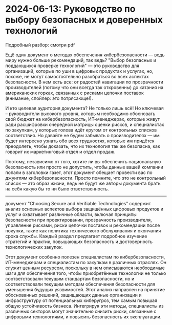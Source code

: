 # 2024-06-13: Руководство по выбору безопасных и доверенных технологий

Подробный разбор: смотри pdf

Ещё один документ о методах обеспечения кибербезопасности — ведь миру нужно больше рекомендаций, так ведь? "Выбор безопасных и поддающихся проверке технологий" — это руководство для организаций, которые по уши в цифровых продуктах и услугах, но, похоже, не могут самостоятельно разобраться во всех аспектах безопасности. В нем есть все: от радостей навигации по прозрачности производителей (потому что они всегда так откровенны) до катания на американских горках, связанных с рисками цепочки поставок (внимание, спойлер: это потрясающе!).

И кто целевая аудитория документа? Не только лишь всё! Но ключевая – руководители высокого уровня, которым необходимо обосновать свой бюджет на кибербезопасность, ИТ-менеджерах, которые живут ради расшифровки очередной матрицы оценки рисков, и специалистах по закупкам, у которых голова идёт кругом от контрольных списков соответствия. Но давайте не будем забывать о производителях — им будет интересно узнать обо всех трудностях, которые им придётся преодолеть, чтобы доказать, что их технология так же безопасна, как говорит их маркетинговый отдел и отдел продаж.

Поэтому, независимо от того, хотите ли вы обеспечить национальную безопасность или просто не допустить, чтобы данные вашей компании попали в заголовки газет, этот документ обещает провести вас по джунглям кибербезопасности. Просто помните, что это не контрольный список — это образ жизни, ведь не будут же авторы документа брать на себя какую бы то ни было ответственность.

-----

документ "Choosing Secure and Verifiable Technologies” содержит анализ основных аспектов выбора защищённых цифровых продуктов и услуг и охватывает различные области, включая принципы безопасности при проектировании, прозрачность производителя, управление рисками, риски цепочки поставок и рекомендации после покупки, такие как политика технического обслуживания и окончания срока службы. Каждый раздел предлагает подробное изучение стратегий и практик, повышающих безопасность и достоверность технологических закупок.

Этот документ особенно полезен специалистам по кибербезопасности, ИТ-менеджерам и специалистам по закупкам в различных отраслях. Он служит ценным ресурсом, поскольку в нем описываются необходимые шаги для обеспечения того, чтобы приобретённые технологии не только соответствовали текущим стандартам безопасности, но и соответствовали текущим методам обеспечения безопасности для уменьшения будущих уязвимостей. Этот анализ направлен на принятие обоснованных решений, защищающих данные организации и инфраструктуру от потенциальных киберугроз, тем самым повышая общую устойчивость бизнеса. Интегрируя эти методы, специалисты из различных секторов могут значительно снизить риски, связанные с цифровыми технологиями, и повысить безопасность их эксплуатации. 
